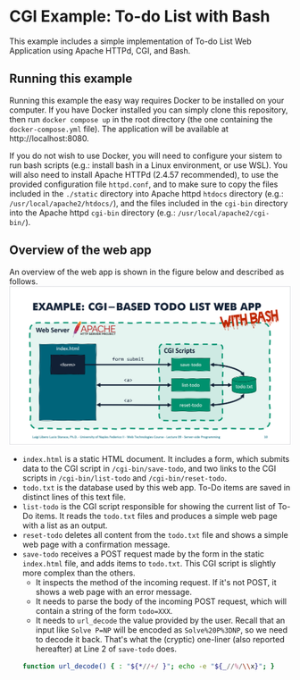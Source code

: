 # CGI Example: To-do List with Bash

This example includes a simple implementation of To-do List Web Application using Apache HTTPd, CGI, and Bash.

## Running this example

Running this example the easy way requires Docker to be installed on your computer.
If you have Docker installed you can simply clone this repository, then run `docker compose up` in the root directory (the one containing the `docker-compose.yml` file). The application will be available at http://localhost:8080.

If you do not wish to use Docker, you will need to configure your sistem to run bash scripts (e.g.: install bash in a Linux environment, or use WSL). You will also need to install Apache HTTPd (2.4.57 recommended), to use the provided configuration file `httpd.conf`, and to make sure to copy the files included in the `./static` directory into Apache httpd `htdocs` directory (e.g.: `/usr/local/apache2/htdocs/`), and the files included in the `cgi-bin` directory into the Apache httpd `cgi-bin` directory (e.g.: `/usr/local/apache2/cgi-bin/`).

## Overview of the web app

An overview of the web app is shown in the figure below and described as follows.
![overview of the web app architecture](image.png)

* `index.html` is a static HTML document. It includes a form, which submits data to the CGI script in `/cgi-bin/save-todo`, and two links to the CGI scripts in `/cgi-bin/list-todo` and `/cgi-bin/reset-todo`.
* `todo.txt` is the database used by this web app. To-Do items are saved in distinct lines of this text file.
* `list-todo` is the CGI script responsible for showing the current list of To-Do items. It reads the `todo.txt` files and produces a simple web page with a list as an output.
* `reset-todo` deletes all content from the `todo.txt` file and shows a simple web page with a confirmation message.
* `save-todo` receives a POST request made by the form in the static `index.html` file, and adds items to `todo.txt`. This CGI script is slightly more complex than the others.
  * It inspects the method of the incoming request. If it's not POST, it shows a web page with an error message.
  * It needs to parse the body of the incoming POST request, which will contain a string of the form `todo=XXX`.
  * It needs to `url_decode` the value provided by the user. Recall that an input like `Solve P=NP` will be encoded as `Solve%20P%3DNP`, so we need to decode it back. That's what the (cryptic) one-liner (also reported hereafter) at Line 2 of `save-todo` does.
  ```bash
  function url_decode() { : "${*//+/ }"; echo -e "${_//%/\\x}"; }
  ```